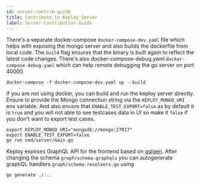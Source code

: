 ```yaml
---
id: server-contrib-guide
title: Contribute to Keploy Server
label: Server Contribution Guide
---
```


There's a separate docker-compose `docker-compose-dev.yaml` file which helps with exposing the mongo server and also builds the dockerfile from local code. The `build` flag ensures that the binary is built again to reflect the latest code changes. There's also docker-compose-debug.yaml `docker-compose-debug.yaml` which can help remote debugging the go server on port 40000.

```shell
docker-compose -f docker-compose-dev.yaml up --build
```

If you are not using docker, you can build and run the keploy server directly. Ensure to provide the Mongo connection string via the `KEPLOY_MONGO_URI` env variable. And also
enusre that `ENABLE_TEST_EXPORT=false` as by default it is `true` and you will not able to see testcases data in UI so make it `false` if you don't want to export test cases.

```shell
export KEPLOY_MONGO_URI="mongodb://mongo:27017"
export ENABLE_TEST_EXPORT=false
go run cmd/server/main.go
```

Keploy exposes GraphQL API for the frontend based on [gqlgen](https://github.com/99designs/gqlgen). After changing the schema `graph/schema.graphqls` you can autogenerate graphQL handlers `graph/schema.resolvers.go` using

```shell
go generate ./...
```
